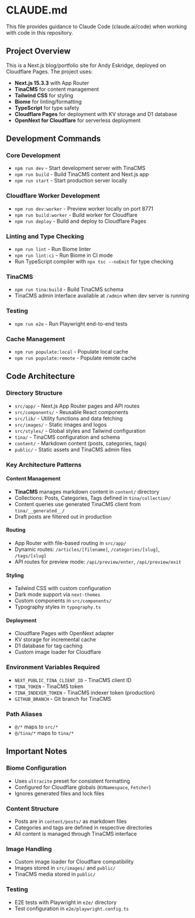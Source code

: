 # CLAUDE.md

This file provides guidance to Claude Code (claude.ai/code) when working with code in this repository.

## Project Overview

This is a Next.js blog/portfolio site for Andy Eskridge, deployed on Cloudflare Pages. The project uses:
- **Next.js 15.3.3** with App Router
- **TinaCMS** for content management
- **Tailwind CSS** for styling
- **Biome** for linting/formatting
- **TypeScript** for type safety
- **Cloudflare Pages** for deployment with KV storage and D1 database
- **OpenNext for Cloudflare** for serverless deployment

## Development Commands

### Core Development
- `npm run dev` - Start development server with TinaCMS
- `npm run build` - Build TinaCMS content and Next.js app
- `npm run start` - Start production server locally

### Cloudflare Worker Development
- `npm run dev:worker` - Preview worker locally on port 8771
- `npm run build:worker` - Build worker for Cloudflare
- `npm run deploy` - Build and deploy to Cloudflare Pages

### Linting and Type Checking
- `npm run lint` - Run Biome linter
- `npm run lint:ci` - Run Biome in CI mode
- Run TypeScript compiler with `npx tsc --noEmit` for type checking

### TinaCMS
- `npm run tina:build` - Build TinaCMS schema
- TinaCMS admin interface available at `/admin` when dev server is running

### Testing
- `npm run e2e` - Run Playwright end-to-end tests

### Cache Management
- `npm run populate:local` - Populate local cache
- `npm run populate:remote` - Populate remote cache

## Code Architecture

### Directory Structure
- `src/app/` - Next.js App Router pages and API routes
- `src/components/` - Reusable React components
- `src/lib/` - Utility functions and data fetching
- `src/images/` - Static images and logos
- `src/styles/` - Global styles and Tailwind configuration
- `tina/` - TinaCMS configuration and schema
- `content/` - Markdown content (posts, categories, tags)
- `public/` - Static assets and TinaCMS admin files

### Key Architecture Patterns

#### Content Management
- **TinaCMS** manages markdown content in `content/` directory
- Collections: Posts, Categories, Tags defined in `tina/collection/`
- Content queries use generated TinaCMS client from `tina/__generated__/`
- Draft posts are filtered out in production

#### Routing
- App Router with file-based routing in `src/app/`
- Dynamic routes: `/articles/[filename]`, `/categories/[slug]`, `/tags/[slug]`
- API routes for preview mode: `/api/preview/enter`, `/api/preview/exit`

#### Styling
- Tailwind CSS with custom configuration
- Dark mode support via `next-themes`
- Custom components in `src/components/`
- Typography styles in `typography.ts`

#### Deployment
- Cloudflare Pages with OpenNext adapter
- KV storage for incremental cache
- D1 database for tag caching
- Custom image loader for Cloudflare

### Environment Variables Required
- `NEXT_PUBLIC_TINA_CLIENT_ID` - TinaCMS client ID
- `TINA_TOKEN` - TinaCMS token
- `TINA_INDEXER_TOKEN` - TinaCMS indexer token (production)
- `GITHUB_BRANCH` - Git branch for TinaCMS

### Path Aliases
- `@/*` maps to `src/*`
- `@/tina/*` maps to `tina/*`

## Important Notes

### Biome Configuration
- Uses `ultracite` preset for consistent formatting
- Configured for Cloudflare globals (`KVNamespace`, `Fetcher`)
- Ignores generated files and lock files

### Content Structure
- Posts are in `content/posts/` as markdown files
- Categories and tags are defined in respective directories
- All content is managed through TinaCMS interface

### Image Handling
- Custom image loader for Cloudflare compatibility
- Images stored in `src/images/` and `public/`
- TinaCMS media stored in `public/`

### Testing
- E2E tests with Playwright in `e2e/` directory
- Test configuration in `e2e/playwright.config.ts`